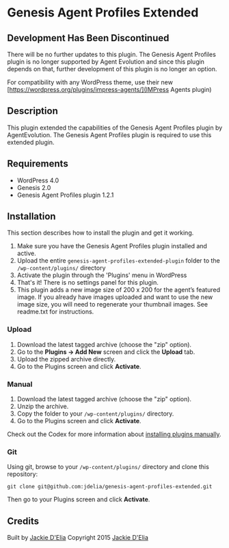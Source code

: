 # Genesis Agent Profiles Extended

## Development Has Been Discontinued

There will be no further updates to this plugin. The Genesis Agent Profiles plugin is no longer supported by Agent Evolution and since this plugin depends on that, further development of this plugin is no longer an option.  

For compatibility with any WordPress theme, use their new [https://wordpress.org/plugins/impress-agents/](IMPress Agents plugin)


## Description

This plugin extended the capabilities of the Genesis Agent Profiles plugin by AgentEvolution. The Genesis Agent Profiles plugin is required to use this extended plugin. 


## Requirements
 * WordPress 4.0
 * Genesis 2.0
 * Genesis Agent Profiles plugin 1.2.1

## Installation

This section describes how to install the plugin and get it working.

1. Make sure you have the Genesis Agent Profiles plugin installed and active.
2. Upload the entire `genesis-agent-profiles-extended-plugin` folder to the `/wp-content/plugins/` directory
3. Activate the plugin through the 'Plugins' menu in WordPress
4. That's it! There is no settings panel for this plugin.
5. This plugin adds a new image size of 200 x 200 for the agent’s featured image. If you already have images uploaded and want to use the new image size, you will need to regenerate your thumbnail images. See readme.txt for instructions.

### Upload

1. Download the latest tagged archive (choose the "zip" option).
2. Go to the __Plugins -> Add New__ screen and click the __Upload__ tab.
3. Upload the zipped archive directly.
4. Go to the Plugins screen and click __Activate__.

### Manual

1. Download the latest tagged archive (choose the "zip" option).
2. Unzip the archive.
3. Copy the folder to your `/wp-content/plugins/` directory.
4. Go to the Plugins screen and click __Activate__.

Check out the Codex for more information about [installing plugins manually](http://codex.wordpress.org/Managing_Plugins#Manual_Plugin_Installation).

### Git

Using git, browse to your `/wp-content/plugins/` directory and clone this repository:

`git clone git@github.com:jdelia/genesis-agent-profiles-extended.git`

Then go to your Plugins screen and click __Activate__.


## Credits

Built by [Jackie D'Elia](https://twitter.com/savvyjackie)
Copyright 2015 [Jackie D'Elia](http://savvyjackiedesigns.com/) 

